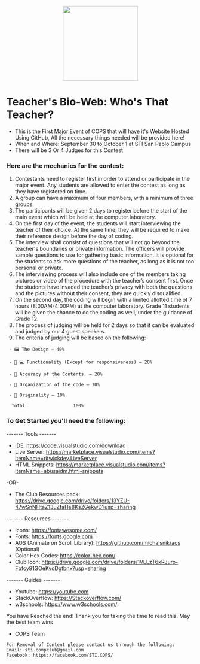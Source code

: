 <p align="center"><img src="https://user-images.githubusercontent.com/114017269/193080628-5109566e-5aa8-49e6-9dfe-db0d2d69a4e6.png" width="200" height="200"></p>

# Teacher's Bio-Web: Who's That Teacher?
- This is the First Major Event of COPS that will have it's Website Hosted Using GitHub, All the necessary things needed will be provided here!
- When and Where: September 30 to October 1 at STI San Pablo Campus
- There will be 3 Or 4 Judges for this Contest

### Here are the mechanics for the contest:

1. Contestants need to register first in order to attend or participate in the major event. Any students are allowed to enter the contest as long as they have registered on time.
2. A group can have a maximum of four members, with a minimum of three groups.
3. The participants will be given 2 days to register before the start of the main event which will be held at the computer laboratory.
4. On the first day of the event, the students will start interviewing the teacher of their choice. At the same time, they will be required to make their reference design before the day of coding.
5. The interview shall consist of questions that will not go beyond the teacher's boundaries or private information. The officers will provide sample questions to use for gathering basic information. It is optional for the students to ask more questions of the teacher, as long as it is not too personal or private.
6. The interviewing process will also include one of the members taking pictures or video of the procedure with the teacher’s consent first. Once the students have invaded the teacher’s privacy with both the questions and the pictures without their consent, they are quickly disqualified.
7. On the second day, the coding will begin with a limited allotted time of 7 hours (8:00AM-4:00PM) at the computer laboratory. Grade 11 students will be given the chance to do the coding as well, under the guidance of Grade 12.
8. The process of judging will be held for 2 days so that it can be evaluated and judged by our 4 guest speakers.
9. The criteria of judging will be based on the following:
```
 - 🖼️ The Design – 40%
  
 - 🧑‍ 💻 Functionality (Except for responsiveness) – 20%
 
 - 💯 Accuracy of the Contents. – 20%

 - 📔 Organization of the code – 10%

 - 🤖 Originality – 10%           

  Total                  100%
```
### To Get Started you'll need the following:
------- Tools -------
- IDE: https://code.visualstudio.com/download
- Live Server: https://marketplace.visualstudio.com/items?itemName=ritwickdey.LiveServer
- HTML Snippets: https://marketplace.visualstudio.com/items?itemName=abusaidm.html-snippets

-OR-
- The Club Resources pack: https://drive.google.com/drive/folders/13YZU-47wSnNHtaZ13uZfaHe8KsZGekwD?usp=sharing

------- Resources -------
- Icons: https://fontawesome.com/
- Fonts: https://fonts.google.com
- AOS (Animate on Scroll Library): https://github.com/michalsnik/aos  (Optional)
- Color Hex Codes: https://color-hex.com/ 
- Club Icon: https://drive.google.com/drive/folders/1VLLzT6xRJuro-Fbfcy91GOeKvoDgtbnx?usp=sharing

------- Guides -------
- Youtube: https://youtube.com
- StackOverflow: https://Stackoverflow.com/
- w3schools: https://www.w3schools.com/



You have Reached the end! Thank you for taking the time to read this. May the best team wins
- COPS Team 

```
For Removal of Content please contact us through the following:
Email: sti.compclub@gmail.com
Facebook: https://facebook.com/STI.COPS/
```
